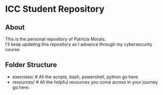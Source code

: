 # ICC Student Repository
## About
This is the personal repository of Patrícia Morais.  
I'll keep updating this repository as I advance through my cybersecurity course.
## Folder Structure
- exercises/ # All the scripts, bash, powershell, python go here.
- resources/ # All the helpful resources you come across in your journey go here.
